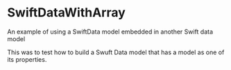 # SwiftDataWithArray
An example of using a SwiftData model embedded in another Swift data model

This was to test how to build a Swuft Data model that has a model as one of its properties. 

